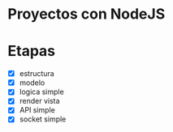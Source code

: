 Proyectos con NodeJS
=======================

# Etapas

- [x] estructura
- [x] modelo
- [x] logica simple
- [x] render vista
- [x] API simple
- [x] socket simple
